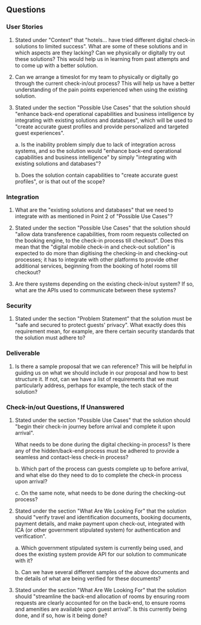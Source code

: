## Questions

### User Stories

1. Stated under "Context" that "hotels... have tried different digital check-in solutions to limited success". What are some of these solutions and in which aspects are they lacking? Can we physically or digitally try out these solutions? This would help us in learning from past attempts and to come up with a better solution.

1. Can we arrange a timeslot for my team to physically or digitally go through the current check-in/out process? This will help us have a better understanding of the pain points experienced when using the existing solution.

1. Stated under the section "Possible Use Cases" that the solution should "enhance back-end operational capabilities and business intelligence by integrating with existing solutions and databases", which will be used to "create accurate guest profiles and provide personalized and targeted guest experiences".

    a. Is the inability problem simply due to lack of integration across systems, and so the solution would "enhance back-end operational capabilities and business intelligence" by simply "integrating with existing solutions and databases"?

    b. Does the solution contain capabilities to "create accurate guest profiles", or is that out of the scope?

### Integration

1. What are the "existing solutions and databases" that we need to integrate with as mentioned in Point 2 of "Possible Use Cases"?

1. Stated under the section "Possible Use Cases" that the solution should "allow data transference capabilities, from room requests collected on the booking engine, to the check-in process till checkout". Does this mean that the "digital mobile check-in and check-out solution" is expected to do more than digitising the checking-in and checking-out processes; it has to integrate with other platforms to provide other additional services, beginning from the booking of hotel rooms till checkout?

1. Are there systems depending on the existing check-in/out system? If so, what are the APIs used to communicate between these systems?

### Security

1. Stated under the section "Problem Statement" that the solution must be "safe and secured to protect guests' privacy". What exactly does this requirement mean, for example, are there certain security standards that the solution must adhere to?

### Deliverable

1. Is there a sample proposal that we can reference? This will be helpful in guiding us on what we should include in our proposal and how to best structure it. If not, can we have a list of requirements that we must particularly address, perhaps for example, the tech stack of the solution?

### Check-in/out Questions, If Unanswered

1. Stated under the section "Possible Use Cases" that the solution should "begin their check-in journey before arrival and complete it upon arrival".

    What needs to be done during the digital checking-in process? Is there any of the hidden/back-end process must be adhered to provide a seamless and contact-less check-in process?

    b. Which part of the process can guests complete up to before arrival, and what else do they need to do to complete the check-in process upon arrival?

    c. On the same note, what needs to be done during the checking-out process?

1. Stated under the section "What Are We Looking For" that the solution should "verify travel and identification documents, booking documents, payment details, and make payment upon check-out, integrated with ICA (or other government stipulated system) for authentication and verification".

    a. Which government stipulated system is currently being used, and does the existing system provide API for our solution to communicate with it?

    b. Can we have several different samples of the above documents and the details of what are being verified for these documents?

1. Stated under the section "What Are We Looking For" that the solution should "streamline the back-end allocation of rooms by ensuring room requests are clearly accounted for on the back-end, to ensure rooms and amenities are available upon guest arrival". Is this currently being done, and if so, how is it being done?